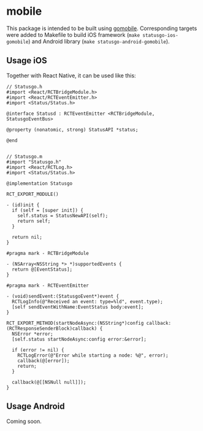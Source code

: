 mobile
======

This package is intended to be built using [gomobile](https://github.com/golang/mobile). Corresponding targets were added to Makefile to build iOS framework (`make statusgo-ios-gomobile`) and Android library (`make statusgo-android-gomobile`).


## Usage iOS

Together with React Native, it can be used like this:

```obj-c
// Statusgo.h
#import <React/RCTBridgeModule.h>
#import <React/RCTEventEmitter.h>
#import <Status/Status.h>

@interface Statusd : RCTEventEmitter <RCTBridgeModule, StatusgoEventBus>

@property (nonatomic, strong) StatusAPI *status;

@end


// Statusgo.m
#import "Statusgo.h"
#import <React/RCTLog.h>
#import <Status/Status.h>

@implementation Statusgo

RCT_EXPORT_MODULE()

- (id)init {
  if (self = [super init]) {
    self.status = StatusNewAPI(self);
    return self;
  }

  return nil;
}

#pragma mark - RCTBridgeModule

- (NSArray<NSString *> *)supportedEvents {
  return @[EventStatus];
}

#pragma mark - RCTEventEmitter

- (void)sendEvent:(StatusgoEvent*)event {
  RCTLogInfo(@"Received an event: type=%ld", event.type);
  [self sendEventWithName:EventStatus body:event];
}

RCT_EXPORT_METHOD(startNodeAsync:(NSString*)config callback:(RCTResponseSenderBlock)callback) {
  NSError *error;
  [self.status startNodeAsync:config error:&error];

  if (error != nil) {
    RCTLogError(@"Error while starting a node: %@", error);
    callback(@[error]);
    return;
  }

  callback(@[[NSNull null]]);
}
```

## Usage Android

Coming soon.
